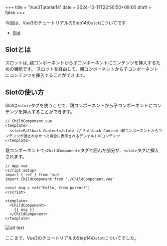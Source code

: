 +++
title = 'Vue3Tutorial14'
date = 2024-10-11T22:50:50+09:00
draft = false
+++

今回は、Vue3のチュートリアルのStep14の`slot`についてです

- [Slot](https://ja.vuejs.org/tutorial/#step-14)

## Slotとは

スロットは, 親コンポーネントから子コンポーネントにコンテンツを挿入するための機能です。
スロットを経由して、親コンポーネントから子コンポーネントにコンテンツを挿入することができます。

## Slotの使い方

Slotは`<slot>`タグを使うことで、親コンポーネントから子コンポーネントにコンテンツを挿入することができます。

```vue
// ChildComponent.vue
<template>
  <slot>Fallback Content</slot> // Fallback Content:親コンポーネントからコンテンツが渡されなかった場合に表示されるデフォルトのコンテンツ
</template>
```

親コンポーネントで`<ChildComponent>`タグで囲んだ部分が、`<slot>`タグに挿入されます。

```vue
// App.vue
<script setup>
import { ref } from 'vue'
import ChildComponent from './ChildComponent.vue'

const msg = ref("Hello, from parent!")
</script>

<template>
  <ChildComponent>
    {{ msg }}
  </ChildComponent>
</template>
```

![alt text](image.png)

ここまで、Vue3のチュートリアルのStep14の`slot`についてでした。
